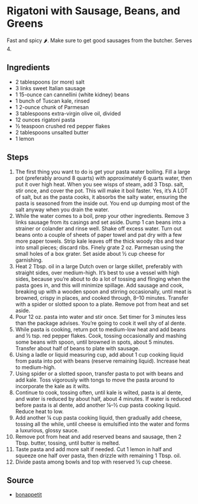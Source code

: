 # Rigatoni with Sausage, Beans, and Greens

Fast and spicy 🌶️. Make sure to get good sausages from the butcher. Serves 4.

## Ingredients

- 2 tablespoons (or more) salt
- 3 links sweet Italian sausage
- 1 15-ounce can cannellini (white kidney) beans
- 1 bunch of Tuscan kale, rinsed
- 1 2-ounce chunk of Parmesan
- 3 tablespoons extra-virgin olive oil, divided
- 12 ounces rigatoni pasta
- ½ teaspoon crushed red pepper flakes
- 2 tablespoons unsalted butter
- 1 lemon

## Steps

1. The first thing you want to do is get your pasta water boiling. Fill a large pot (preferably around 8 quarts) with approximately 6 quarts water, then put it over high heat. When you see wisps of steam, add 3 Tbsp. salt, stir once, and cover the pot. This will make it boil faster. Yes, it’s A LOT of salt, but as the pasta cooks, it absorbs the salty water, ensuring the pasta is seasoned from the inside out. You end up dumping most of the salt anyway when you drain the water.
2. While the water comes to a boil, prep your other ingredients. Remove 3 links sausage from its casings and set aside. Dump 1 can beans into a strainer or colander and rinse well. Shake off excess water. Turn out beans onto a couple of sheets of paper towel and pat dry with a few more paper towels. Strip kale leaves off the thick woody ribs and tear into small pieces; discard ribs. Finely grate 2 oz. Parmesan using the small holes of a box grater. Set aside about ½ cup cheese for garnishing.
3. Heat 2 Tbsp. oil in a large Dutch oven or large skillet, preferably with straight sides, over medium-high. It’s best to use a vessel with high sides, because you’re about to do a lot of tossing and flinging when the pasta goes in, and this will minimize spillage. Add sausage and cook, breaking up with a wooden spoon and stirring occasionally, until meat is browned, crispy in places, and cooked through, 8–10 minutes. Transfer with a spider or slotted spoon to a plate. Remove pot from heat and set aside.
4. Pour 12 oz. pasta into water and stir once. Set timer for 3 minutes less than the package advises. You’re going to cook it well shy of al dente.
5. While pasta is cooking, return pot to medium-low heat and add beans and ½ tsp. red pepper flakes. Cook, tossing occasionally and mashing some beans with spoon, until browned in spots, about 5 minutes. Transfer about half of beans to plate with sausage.
6. Using a ladle or liquid measuring cup, add about 1 cup cooking liquid from pasta into pot with beans (reserve remaining liquid). Increase heat to medium-high.
7. Using spider or a slotted spoon, transfer pasta to pot with beans and add kale. Toss vigorously with tongs to move the pasta around to incorporate the kale as it wilts.
8. Continue to cook, tossing often, until kale is wilted, pasta is al dente, and water is reduced by about half, about 4 minutes. If water is reduced before pasta is al dente, add another ¼–½ cup pasta cooking liquid. Reduce heat to low.
9. Add another ¼ cup pasta cooking liquid, then gradually add cheese, tossing all the while, until cheese is emulsified into the water and forms a luxurious, glossy sauce.
10. Remove pot from heat and add reserved beans and sausage, then 2 Tbsp. butter, tossing, until butter is melted.
11. Taste pasta and add more salt if needed. Cut 1 lemon in half and squeeze one half over pasta, then drizzle with remaining 1 Tbsp. oil.
12. Divide pasta among bowls and top with reserved ½ cup cheese.

## Source

- [bonappetit](https://www.bonappetit.com/recipe/rigatoni-with-sausage-beans-and-greens)
